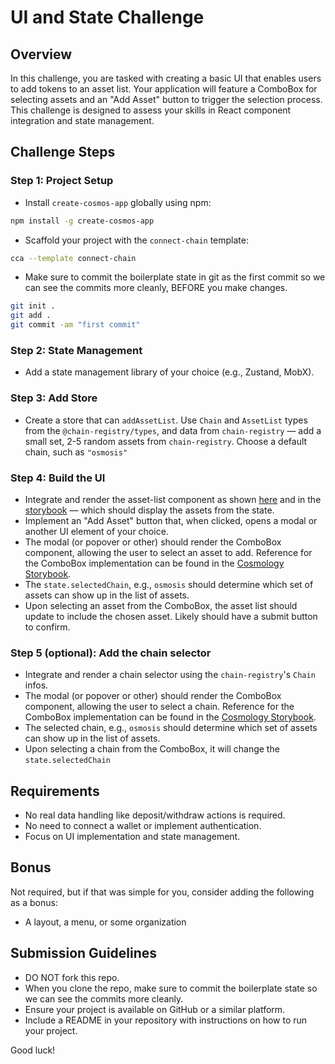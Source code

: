 # UI and State Challenge

## Overview

In this challenge, you are tasked with creating a basic UI that enables users to add tokens to an asset list. Your application will feature a ComboBox for selecting assets and an "Add Asset" button to trigger the selection process. This challenge is designed to assess your skills in React component integration and state management.

## Challenge Steps

### Step 1: Project Setup

- Install `create-cosmos-app` globally using npm:

```bash
npm install -g create-cosmos-app
```

- Scaffold your project with the `connect-chain` template:

```bash
cca --template connect-chain
```

- Make sure to commit the boilerplate state in git as the first commit so we can see the commits more cleanly, BEFORE you make changes.

```bash
git init .
git add .
git commit -am "first commit"
```

### Step 2: State Management

- Add a state management library of your choice (e.g., Zustand, MobX).

### Step 3: Add Store

- Create a store that can `addAssetList`. Use `Chain` and `AssetList` types from the `@chain-registry/types`, and data from `chain-registry` — add a small set, 2-5 random assets from `chain-registry`. Choose a default chain, such as `"osmosis"` 

### Step 4: Build the UI

- Integrate and render the asset-list component as shown [here](https://cosmology.zone/explorer?category=asset&element=asset-list) and in the [storybook](https://storybook.cosmology.zone/?path=/docs/asset-assetlist--docs) — which should display the assets from the state.
- Implement an "Add Asset" button that, when clicked, opens a modal or another UI element of your choice.
- The modal (or popover or other) should render the ComboBox component, allowing the user to select an asset to add. Reference for the ComboBox implementation can be found in the [Cosmology Storybook](https://storybook.cosmology.zone/?path=/story/combobox--custom-combobox-item).
- The `state.selectedChain`, e.g., `osmosis` should determine which set of assets can show up in the list of assets.
- Upon selecting an asset from the ComboBox, the asset list should update to include the chosen asset. Likely should have a submit button to confirm.

### Step 5 (optional): Add the chain selector

- Integrate and render a chain selector using the `chain-registry`'s `Chain` infos.
- The modal (or popover or other) should render the ComboBox component, allowing the user to select a chain. Reference for the ComboBox implementation can be found in the [Cosmology Storybook](https://storybook.cosmology.zone/?path=/story/combobox--custom-combobox-item).
- The selected chain, e.g., `osmosis` should determine which set of assets can show up in the list of assets.
- Upon selecting a chain from the ComboBox, it will change the `state.selectedChain`


## Requirements

- No real data handling like deposit/withdraw actions is required.
- No need to connect a wallet or implement authentication.
- Focus on UI implementation and state management.

## Bonus

Not required, but if that was simple for you, consider adding the following as a bonus:

- A layout, a menu, or some organization

## Submission Guidelines

- DO NOT fork this repo.
- When you clone the repo, make sure to commit the boilerplate state so we can see the commits more cleanly.
- Ensure your project is available on GitHub or a similar platform.
- Include a README in your repository with instructions on how to run your project.

Good luck!
